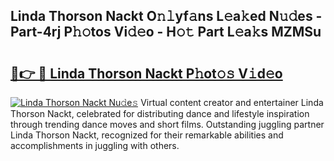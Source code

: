 ## Linda Thorson Nackt O𝚗𝚕yf𝚊ns L𝚎a𝚔ed N𝚞𝚍es - Part-4rj P𝚑𝚘tos Vi𝚍𝚎o - H𝚘𝚝 Part L𝚎a𝚔s MZMSu

# <h2><a href="http://kfcctrg.oniu.top/?m=Linda+Thorson+Nackt">🔗👉 🔴 Linda Thorson Nackt P𝚑ot𝚘𝚜 V𝚒d𝚎o</a></h2>

[![Linda Thorson Nackt Nu𝚍e𝚜](https://i.imgur.com/0qMVB7G.gif)](http://kfcctrg.oniu.top/?m=Linda+Thorson+Nackt)
Virtual content creator and entertainer Linda Thorson Nackt, celebrated for distributing dance and lifestyle inspiration through trending dance moves and short films. Outstanding juggling partner Linda Thorson Nackt, recognized for their remarkable abilities and accomplishments in juggling with others.  
